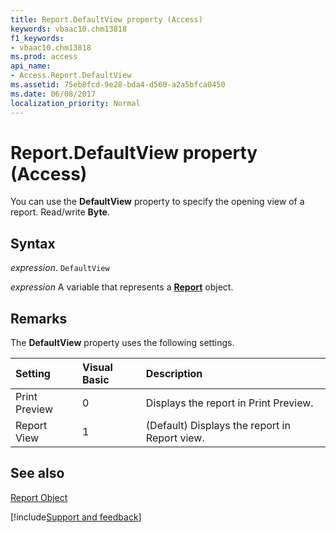 ```yaml
---
title: Report.DefaultView property (Access)
keywords: vbaac10.chm13818
f1_keywords:
- vbaac10.chm13818
ms.prod: access
api_name:
- Access.Report.DefaultView
ms.assetid: 75eb8fcd-9e28-bda4-d560-a2a5bfca0450
ms.date: 06/08/2017
localization_priority: Normal
---
```



# Report.DefaultView property (Access)

You can use the  **DefaultView** property to specify the opening view of a report. Read/write **Byte**.


## Syntax

_expression_. `DefaultView`

_expression_ A variable that represents a **[Report](Access.Report.md)** object.


## Remarks

The  **DefaultView** property uses the following settings.



|Setting|Visual Basic|Description|
|:-----|:-----|:-----|
|Print Preview|0| Displays the report in Print Preview.|
|Report View|1|(Default) Displays the report in Report view. |

## See also


[Report Object](Access.Report.md)

[!include[Support and feedback](~/includes/feedback-boilerplate.md)]